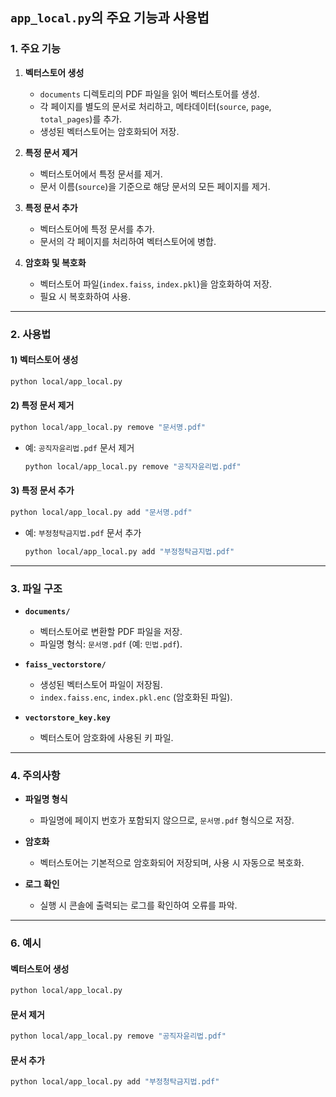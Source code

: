 ## `app_local.py`의 주요 기능과 사용법

### **1. 주요 기능**

1. **벡터스토어 생성**

   - `documents` 디렉토리의 PDF 파일을 읽어 벡터스토어를 생성.
   - 각 페이지를 별도의 문서로 처리하고, 메타데이터(`source`, `page`, `total_pages`)를 추가.
   - 생성된 벡터스토어는 암호화되어 저장.
2. **특정 문서 제거**

   - 벡터스토어에서 특정 문서를 제거.
   - 문서 이름(`source`)을 기준으로 해당 문서의 모든 페이지를 제거.
3. **특정 문서 추가**

   - 벡터스토어에 특정 문서를 추가.
   - 문서의 각 페이지를 처리하여 벡터스토어에 병합.
4. **암호화 및 복호화**

   - 벡터스토어 파일(`index.faiss`, `index.pkl`)을 암호화하여 저장.
   - 필요 시 복호화하여 사용.

---

### **2. 사용법**

#### **1) 벡터스토어 생성**

```bash
python local/app_local.py
```

#### **2) 특정 문서 제거**

```bash
python local/app_local.py remove "문서명.pdf"
```

- 예: `공직자윤리법.pdf` 문서 제거
  ```bash
  python local/app_local.py remove "공직자윤리법.pdf"
  ```

#### **3) 특정 문서 추가**

```bash
python local/app_local.py add "문서명.pdf"
```

- 예: `부정청탁금지법.pdf` 문서 추가
  ```bash
  python local/app_local.py add "부정청탁금지법.pdf"
  ```

---

### **3. 파일 구조**

- **`documents/`**

  - 벡터스토어로 변환할 PDF 파일을 저장.
  - 파일명 형식: `문서명.pdf` (예: `민법.pdf`).
- **`faiss_vectorstore/`**

  - 생성된 벡터스토어 파일이 저장됨.
  - `index.faiss.enc`, `index.pkl.enc` (암호화된 파일).
- **`vectorstore_key.key`**

  - 벡터스토어 암호화에 사용된 키 파일.

---

### 4. 주의사항

- **파일명 형식**

  - 파일명에 페이지 번호가 포함되지 않으므로, `문서명.pdf` 형식으로 저장.
- **암호화**

  - 벡터스토어는 기본적으로 암호화되어 저장되며, 사용 시 자동으로 복호화.
- **로그 확인**

  - 실행 시 콘솔에 출력되는 로그를 확인하여 오류를 파악.

---

### **6. 예시**

#### **벡터스토어 생성**

```bash
python local/app_local.py
```

#### **문서 제거**

```bash
python local/app_local.py remove "공직자윤리법.pdf"
```

#### **문서 추가**

```bash
python local/app_local.py add "부정청탁금지법.pdf"
```
